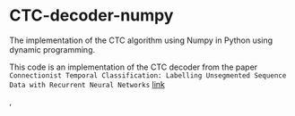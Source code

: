 # CTC-decoder-numpy

The implementation of the CTC algorithm using Numpy in Python using dynamic programming.

This code is an implementation of the CTC decoder from the paper `Connectionist Temporal Classification: Labelling Unsegmented
Sequence Data with Recurrent Neural Networks` [link](https://www.cs.toronto.edu/~graves/icml_2006.pdf)

, 